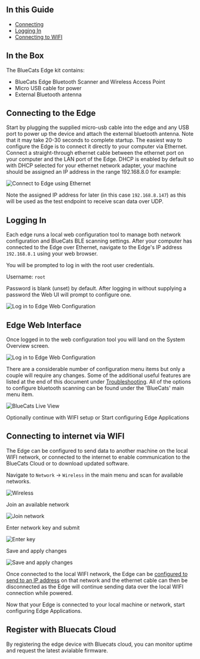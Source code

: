 ## In this Guide

- [Connecting](getting-started-connect.md#connecting-to-the-edge)
- [Logging In](getting-started-connect.md#logging-in)
- [Connecting to WIFI](getting-started-connect.md#connecting-to-internet-via-wifi)

## In the Box

The BlueCats Edge kit contains:

- BlueCats Edge Bluetooth Scanner and Wireless Access Point
- Micro USB cable for power
- External Bluetooth antenna

## Connecting to the Edge

Start by plugging the supplied micro-usb cable into the edge and any USB port to power up the device and attach the external bluetooth antenna. Note that it may take 20-30 seconds to complete startup. The easiest way to configure the Edge is to connect it directly to your computer via Ethernet. Connect a straight-through ethernet cable between the ethernet port on your computer and the LAN port of the Edge. DHCP is enabled by default so with DHCP selected for your ethernet network adapter, your machine should be assigned an IP address in the range 192.168.8.0 for example:

![Connect to Edge using Ethernet](https://s3.amazonaws.com/bluecats-downloads/documentation/bluecats-edge-getting-started/010-Connect.png "Connect with Ethernet")

Note the assigned IP address for later (in this case `192.168.8.147`) as this will be used as the test endpoint to receive scan data over UDP.

## Logging In

Each edge runs a local web configuration tool to manage both network configuration and BlueCats BLE scanning settings. After your computer has connected to the Edge over Ethernet, navigate to the Edge's IP address `192.168.8.1` using your web browser.

You will be prompted to log in with the root user credentials.

Username: `root`

Password is blank (unset) by default. After logging in without supplying a password the Web UI will prompt to configure one.

![Log in to Edge Web Configuration](https://s3.amazonaws.com/bluecats-downloads/documentation/bluecats-edge-features/Login.png "Log in")

## Edge Web Interface

Once logged in to the web configuration tool you will land on the System Overview screen. 

![Log in to Edge Web Configuration](https://s3.amazonaws.com/bluecats-downloads/documentation/bluecats-edge-features/SystemStatus.png "System Overview")

There are a considerable number of configuration menu items but only a couple will require any changes. Some of the additional useful features are listed at the end of this document under [Troubleshooting](#troubleshooting). All of the options to configure bluetooth scanning can be found under the 'BlueCats' main menu item.

![BlueCats Live View](https://s3.amazonaws.com/bluecats-downloads/documentation/bluecats-edge-features/LiveView.png "System Overview")

Optionally continue with WIFI setup or Start configuring Edge Applications

## Connecting to internet via WIFI

The Edge can be configured to send data to another machine on the local WIFI network, or connected to the internet to enable communication to the BlueCats Cloud or to download updated software.

Navigate to `Network` -> `Wireless` in the main menu and scan for available networks.

![Wireless](https://s3.amazonaws.com/bluecats-downloads/documentation/bluecats-edge-getting-started/070-Configure-Wireless.png "Wireless")

Join an available network

![Join network](https://s3.amazonaws.com/bluecats-downloads/documentation/bluecats-edge-getting-started/070-Configure-Wireless-2.png "Join network")

Enter network key and submit

![Enter key](https://s3.amazonaws.com/bluecats-downloads/documentation/bluecats-edge-getting-started/070-Configure-Wireless-3.png "Enter key")

Save and apply changes

![Save and apply changes](https://s3.amazonaws.com/bluecats-downloads/documentation/bluecats-edge-getting-started/070-Configure-Wireless-4.png "Save and apply")

Once connected to the local WIFI network, the Edge can be [configured to send to an IP address](#configuring-ble-scanner) on that network and the ethernet cable can then be disconnected as the Edge will continue sending data over the local WIFI connection while powered.

Now that your Edge is connected to your local machine or network, start configuring Edge Applications.


## Register with Bluecats Cloud

By registering the edge device with Bluecats cloud, you can monitor uptime and request the latest avialable firmware. 

